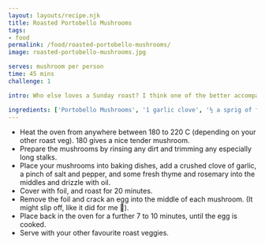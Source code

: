 ```yaml
---
layout: layouts/recipe.njk
title: Roasted Portobello Mushrooms
tags:
- food
permalink: /food/roasted-portobello-mushrooms/
image: roasted-portobello-mushrooms.jpg

serves: mushroom per person
time: 45 mins
challenge: 1

intro: Who else loves a Sunday roast? I think one of the better accompaniments to a good roast is a Portobello mushroom. Here's how I do mine

ingredients: ['Portobello Mushrooms', '1 garlic clove', '½ a sprig of fresh thyme', '½ a sprig of fresh rosemary', 'A touch of olive oil', 'Salt & pepper']
---
```

- Heat the oven from anywhere between 180 to 220 C (depending on your other roast veg). 180 gives a nice tender mushroom.
- Prepare the mushrooms by rinsing any dirt and trimming any especially long stalks.
- Place your mushrooms into baking dishes, add a crushed clove of garlic, a pinch of salt and pepper, and some fresh thyme and rosemary into the middles and drizzle with oil.
- Cover with foil, and roast for 20 minutes.
- Remove the foil and crack an egg into the middle of each mushroom. (It might slip off, like it did for me 🙈).
- Place back in the oven for a further 7 to 10 minutes, until the egg is cooked.
- Serve with your other favourite roast veggies.